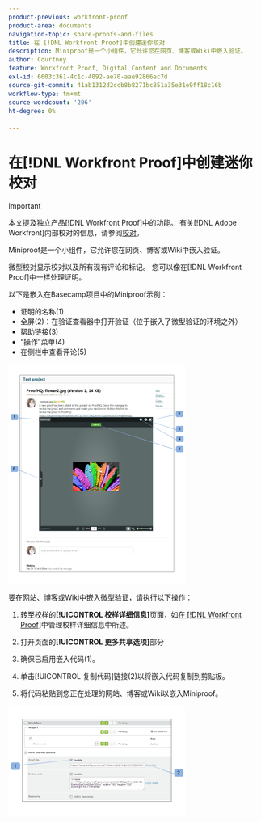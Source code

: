 ```yaml
---
product-previous: workfront-proof
product-area: documents
navigation-topic: share-proofs-and-files
title: 在 [!DNL Workfront Proof]中创建迷你校对
description: Miniproof是一个小组件，它允许您在网页、博客或Wiki中嵌入验证。
author: Courtney
feature: Workfront Proof, Digital Content and Documents
exl-id: 6603c361-4c1c-4092-ae70-aae92866ec7d
source-git-commit: 41ab1312d2ccb8b8271bc851a35e31e9ff18c16b
workflow-type: tm+mt
source-wordcount: '206'
ht-degree: 0%

---
```


# 在[!DNL Workfront Proof]中创建迷你校对

>[!IMPORTANT]
>
>本文提及独立产品[!DNL Workfront Proof]中的功能。 有关[!DNL Adobe Workfront]内部校对的信息，请参阅[校对](../../../review-and-approve-work/proofing/proofing.md)。

Miniproof是一个小组件，它允许您在网页、博客或Wiki中嵌入验证。

微型校对显示校对以及所有现有评论和标记。 您可以像在[!DNL Workfront Proof]中一样处理证明。

以下是嵌入在Basecamp项目中的Miniproof示例：

* 证明的名称(1)
* 全屏(2)：在验证查看器中打开验证（位于嵌入了微型验证的环境之外）
* 帮助链接(3)
* “操作”菜单(4)
* 在侧栏中查看评论(5)

![Basecamp_miniproof.png](assets/basecamp-miniproof-350x435.png)

要在网站、博客或Wiki中嵌入微型验证，请执行以下操作：

1. 转至校样的&#x200B;**[!UICONTROL 校样详细信息]**&#x200B;页面，如[在 [!DNL Workfront Proof]](../../../workfront-proof/wp-work-proofsfiles/manage-your-work/manage-proof-details.md)中管理校样详细信息中所述。

1. 打开页面的&#x200B;**[!UICONTROL 更多共享选项]**&#x200B;部分
1. 确保已启用嵌入代码(1)。
1. 单击[!UICONTROL 复制代码]链接(2)以将嵌入代码复制到剪贴板。
1. 将代码粘贴到您正在处理的网站、博客或Wiki以嵌入Miniproof。

![[!DNL Embed_code].png](assets/embed-code-350x218.png)
